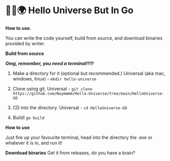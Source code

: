 # 👋🚀🌍 Hello Universe But In Go

**How to use.**

You can write the code yourself, build from source, and download binaries provided by writer.

**Build from source**

***Omg, remember, you need a terminal!!!!!***

1. Make a directory for it (optional but recommended.)
Universal (aka mac, windows, linux) - ```mkdir hello-universe ```

2. Clone using git.
Universal - ```git clone https://github.com/Naymmmm/Hello-Universe/tree/main/HelloUniverse-GO```

3. CD into the directory.
Universal - ```cd HelloUniverse-GO```

4. Build!
```go build```

**How to use**

Just fire up your favourite terminal, head into the directory the .exe or whatever it is in, and run it!

**Download binaries**
Get it from releases, do you have a brain?
